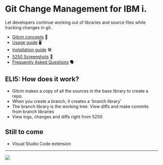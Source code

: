 # Git Change Management for IBM i.

Let developers continue working out of libraries and source files while tracking changes in git.

* [Gitcm concepts](./docs/concepts.md) 📘
* [Usage guide](./docs/guide.md) 🖥
* [Installation guide](./docs/install.md) 🛠
* [5250 Screenshots](./docs/screenshots.md) 📸
* [Frequently Asked Questions](./docs/faqs.md) 🗣

## ELI5: How does it work?

* Gitcm makes a copy of all the sources in the base library to create a repo.
* When you create a branch, it creates a 'branch library'
* The branch library is the working tree. View diffs and make commits from branch libraries
* View logs, changes and diffs right from 5250

## Still to come

* Visual Studio Code extension

---

![](https://camo.githubusercontent.com/bf8e33158f370acc3c7fb5be02bad54c7603e141268f0b167eb07ba8561544d6/68747470733a2f2f692e696d6775722e636f6d2f73376f475953572e706e67)
